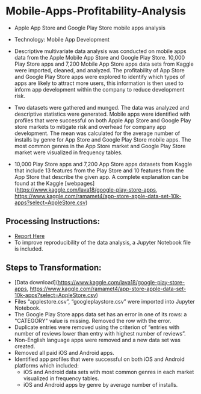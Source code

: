 # Mobile-Apps-Profitability-Analysis
- Apple App Store and Google Play Store mobile apps analysis

- Technology: Mobile App Development

- Descriptive multivariate data analysis was conducted on mobile apps data from the Apple Mobile App Store and Google Play Store. 10,000 Play Store apps and 7,200 Mobile App Store apps data sets from Kaggle were imported, cleaned, and analyzed. The profitability of App Store and Google Play Store apps were explored to identify which types of apps are likely to attract more users, this information is then used to inform app development within the company to reduce development risk.

- Two datasets were gathered and munged. The data was analyzed and descriptive statistics were generated. Mobile apps were identified with profiles that were successful on both Apple App Store and Google Play store markets to mitigate risk and overhead for company app development. The mean was calculated for the average number of installs by genre for App Store and Google Play Store mobile apps. The most common genres in the App Store market and Google Play Store market were visualized in frequency tables.

- 10,000 Play Store apps and 7,200 App Store apps datasets from Kaggle that include 13 features from the Play Store and 10 features from the App Store that describe the given app. A complete explanation can be found at the Kaggle [webpages](https://www.kaggle.com/lava18/google-play-store-apps, https://www.kaggle.com/ramamet4/app-store-apple-data-set-10k-apps?select=AppleStore.csv)

## Processing Instructions:
- [Report Here](https://drive.google.com/file/d/17FJWXqMo7ZxWnvyrYR8xCvDBndVAOtYd/view?usp=sharing)
- To improve reproducibility of the data analysis, a Jupyter Notebook file is included.

## Steps to Transformation:
- [Data download](https://www.kaggle.com/lava18/google-play-store-apps, https://www.kaggle.com/ramamet4/app-store-apple-data-set-10k-apps?select=AppleStore.csv)
- Files “applestore.csv”, “googleplaystore.csv” were imported into Jupyter Notebook.
- The Google Play Store apps data set has an error in one of its rows: a "CATEGORY" value is missing. Removed the row with the error.
- Duplicate entries were removed using the criterion of “entries with number of reviews lower than entry with highest number of reviews”.
- Non-English language apps were removed and a new data set was created.
- Removed all paid iOS and Android apps.
- Identified app profiles that were successful on both iOS and Android platforms which
included:
  - iOS and Android data sets with most common genres in each market visualized in frequency tables.
  - iOS and Android apps by genre by average number of installs.


